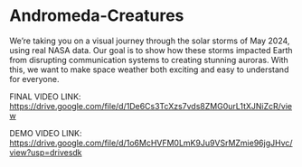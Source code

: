 # Andromeda-Creatures

We’re taking you on a visual journey through the solar storms of May 2024, using real NASA data. Our goal is to show how these storms impacted Earth from disrupting communication systems to creating stunning auroras. With this, we want to make space weather both exciting and easy to understand for everyone.


FINAL VIDEO LINK: https://drive.google.com/file/d/1De6Cs3TcXzs7vds8ZMG0urL1tXJNiZcR/view

DEMO VIDEO LINK: https://drive.google.com/file/d/1o6McHVFM0LmK9Ju9VSrMZmie96jgJHvc/view?usp=drivesdk
